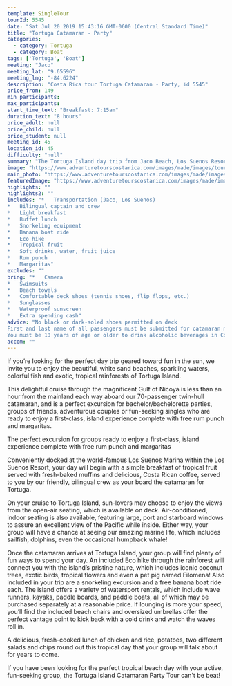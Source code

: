 ```yaml
---
template: SingleTour
tourId: 5545
date: "Sat Jul 20 2019 15:43:16 GMT-0600 (Central Standard Time)"
title: "Tortuga Catamaran - Party"
categories: 
  - category: Tortuga
  - category: Boat
tags: ['Tortuga', 'Boat']
meeting: "Jaco"
meeting_lat: "9.65596"
meeting_lng: "-84.6224"
description: "Costa Rica tour Tortuga Catamaran - Party, id 5545"
price_from: 149
min_participants: 
max_participants: 
start_time_text: "Breakfast: 7:15am"
duration_text: "8 hours"
price_adult: null
price_child: null
price_student: null
meeting_id: 45
location_id: 45
difficulty: "null"
summary: "The Tortuga Island day trip from Jaco Beach, Los Suenos Resort and San Jose is one Costa Rica’s best party boats!"
image: "https://www.adventuretourscostarica.com/images/made/images/tours/Tortuga_Island/Tortuga-Island-Booze-Cruise_350_250_c1.jpg"
main_photo: "https://www.adventuretourscostarica.com/images/made/images/tours/Tortuga_Island/Tortuga-Island-Booze-Cruise_350_250_c1.jpg"
featuredImage: "https://www.adventuretourscostarica.com/images/made/images/tours/Tortuga_Island/Tortuga-Island-Booze-Cruise_350_250_c1.jpg"
highlights: ""
highlights2: ""
includes: "*   Transportation (Jaco, Los Suenos)
*   Bilingual captain and crew
*   Light breakfast
*   Buffet lunch
*   Snorkeling equipment
*   Banana boat ride
*   Eco hike
*   Tropical fruit
*   Soft drinks, water, fruit juice
*   Rum punch
*   Margaritas"
excludes: ""
bring: "*   Camera
*   Swimsuits
*   Beach towels
*   Comfortable deck shoes (tennis shoes, flip flops, etc.)
*   Sunglasses
*   Waterproof sunscreen
*   Extra spending cash"
advice: "No black or dark-soled shoes permitted on deck  
First and last name of all passengers must be submitted for catamaran manifest  
You must be 18 years of age or older to drink alcoholic beverages in Costa Rica"
accom: ""
---
```

If you’re looking for the perfect day trip geared toward fun in the sun, we invite you to enjoy the beautiful, white sand beaches, sparkling waters, colorful fish and exotic, tropical rainforests of Tortuga Island.

This delightful cruise through the magnificent Gulf of Nicoya is less than an hour from the mainland each way aboard our 70-passenger twin-hull catamaran, and is a perfect excursion for bachelor/bachelorette parties, groups of friends, adventurous couples or fun-seeking singles who are ready to enjoy a first-class, island experience complete with free rum punch and margaritas.

The perfect excursion for groups ready to enjoy a first-class, island experience complete with free rum punch and margaritas

Conveniently docked at the world-famous Los Suenos Marina within the Los Suenos Resort, your day will begin with a simple breakfast of tropical fruit served with fresh-baked muffins and delicious, Costa Rican coffee, served to you by our friendly, bilingual crew as your board the catamaran for Tortuga.

On your cruise to Tortuga Island, sun-lovers may choose to enjoy the views from the open-air seating, which is available on deck. Air-conditioned, indoor seating is also available, featuring large, port and starboard windows to assure an excellent view of the Pacific while inside. Either way, your group will have a chance at seeing our amazing marine life, which includes sailfish, dolphins, even the occasional humpback whale!

Once the catamaran arrives at Tortuga Island, your group will find plenty of fun ways to spend your day. An included Eco hike through the rainforest will connect you with the island’s pristine nature, which includes iconic coconut trees, exotic birds, tropical flowers and even a pet pig named Filomena! Also included in your trip are a snorkeling excursion and a free banana boat ride each. The island offers a variety of watersport rentals, which include wave runners, kayaks, paddle boards, and paddle boats, all of which may be purchased separately at a reasonable price. If lounging is more your speed, you’ll find the included beach chairs and oversized umbrellas offer the perfect vantage point to kick back with a cold drink and watch the waves roll in.

A delicious, fresh-cooked lunch of chicken and rice, potatoes, two different salads and chips round out this tropical day that your group will talk about for years to come.

If you have been looking for the perfect tropical beach day with your active, fun-seeking group, the Tortuga Island Catamaran Party Tour can't be beat!